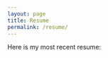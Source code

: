 ```yaml
---
layout: page
title: Resume
permalink: /resume/
---
```

Here is my most recent resume:
<object>
    <embed src="https://drive.google.com/viewerng/viewer?embedded=true&url=https://nufsty2.github.io/CurrentResume.pdf" width="100%" height="100%" />
</object>